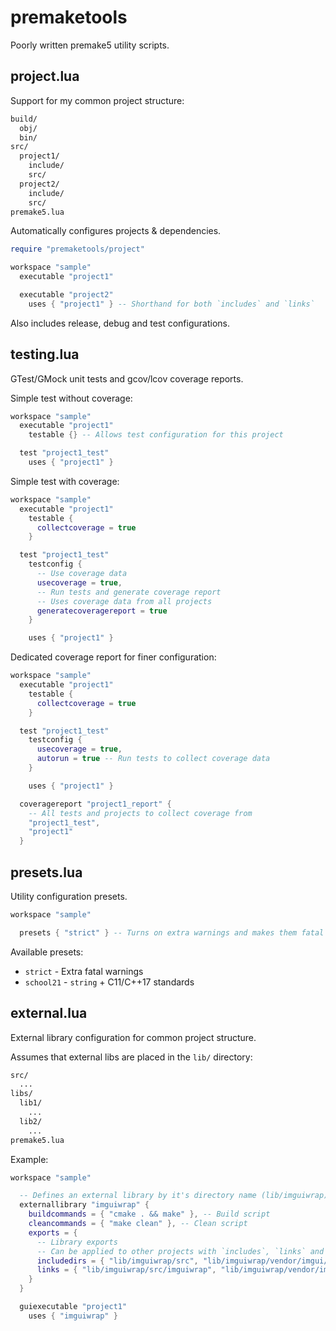 # premaketools

Poorly written premake5 utility scripts.

## project.lua

Support for my common project structure:

```txt
build/
  obj/
  bin/
src/
  project1/
    include/
    src/
  project2/
    include/
    src/
premake5.lua
```

Automatically configures projects & dependencies.

```lua
require "premaketools/project"

workspace "sample"
  executable "project1"

  executable "project2"
    uses { "project1" } -- Shorthand for both `includes` and `links`
```

Also includes release, debug and test configurations.

## testing.lua

GTest/GMock unit tests and gcov/lcov coverage reports.

Simple test without coverage:

```lua
workspace "sample"
  executable "project1"
    testable {} -- Allows test configuration for this project

  test "project1_test"
    uses { "project1" }
```

Simple test with coverage:

```lua
workspace "sample"
  executable "project1"
    testable {
      collectcoverage = true
    }

  test "project1_test"
    testconfig {
      -- Use coverage data
      usecoverage = true,
      -- Run tests and generate coverage report
      -- Uses coverage data from all projects
      generatecoveragereport = true
    }

    uses { "project1" }
```

Dedicated coverage report for finer configuration:

```lua
workspace "sample"
  executable "project1"
    testable {
      collectcoverage = true
    }

  test "project1_test"
    testconfig {
      usecoverage = true,
      autorun = true -- Run tests to collect coverage data
    }

    uses { "project1" }

  coveragereport "project1_report" {
    -- All tests and projects to collect coverage from
    "project1_test",
    "project1"
  }
```

## presets.lua

Utility configuration presets.

```lua
workspace "sample"

  presets { "strict" } -- Turns on extra warnings and makes them fatal
```

Available presets:

* `strict` - Extra fatal warnings
* `school21` - `string` + C11/C++17 standards

## external.lua

External library configuration for common project structure.

Assumes that external libs are placed in the `lib/` directory:

```txt
src/
  ...
libs/
  lib1/
    ...
  lib2/
    ...
premake5.lua
```

Example:

```lua
workspace "sample"

  -- Defines an external library by it's directory name (lib/imguiwrap)
  externallibrary "imguiwrap" {
    buildcommands = { "cmake . && make" }, -- Build script
    cleancommands = { "make clean" }, -- Clean script
    exports = {
      -- Library exports
      -- Can be applied to other projects with `includes`, `links` and `uses`
      includedirs = { "lib/imguiwrap/src", "lib/imguiwrap/vendor/imgui/src" },
      links = { "lib/imguiwrap/src/imguiwrap", "lib/imguiwrap/vendor/imgui/imgui", "lib/imguiwrap/vendor/glfw/src/glfw3" }
    }
  }

  guiexecutable "project1"
    uses { "imguiwrap" }
```
